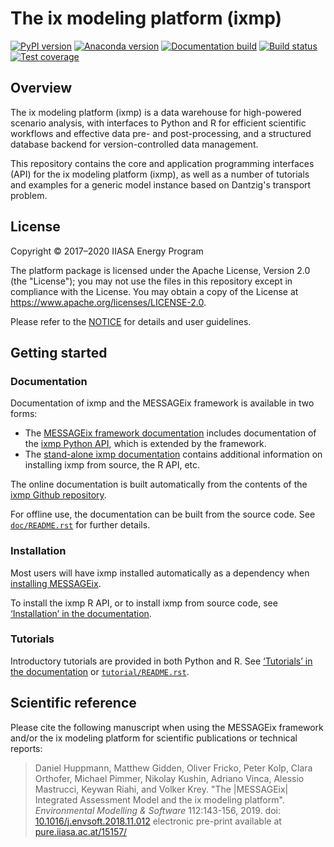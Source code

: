 # The ix modeling platform (ixmp)

[![PyPI version](https://img.shields.io/pypi/v/ixmp.svg)](https://pypi.python.org/pypi/ixmp/)
[![Anaconda version](https://img.shields.io/conda/vn/conda-forge/ixmp)](https://anaconda.org/conda-forge/ixmp)
[![Documentation build](https://readthedocs.com/projects/iiasa-energy-program-ixmp/badge/?version=master)](https://message.iiasa.ac.at/projects/ixmp/en/master/)
[![Build status](https://github.com/iiasa/ixmp/workflows/pytest/badge.svg)](https://github.com/iiasa/ixmp/actions?query=workflow:pytest)
[![Test coverage](https://codecov.io/gh/iiasa/ixmp/branch/master/graph/badge.svg)](https://codecov.io/gh/iiasa/ixmp)

## Overview

The ix modeling platform (ixmp) is a data warehouse for high-powered scenario
analysis, with interfaces to Python and R for efficient scientific workflows and
effective data pre- and post-processing, and a structured database backend for
version-controlled data management.

This repository contains the core and application programming interfaces (API)
for the ix modeling platform (ixmp), as well as a number of tutorials and
examples for a generic model instance based on Dantzig's transport problem.


## License

Copyright © 2017–2020 IIASA Energy Program

The platform package is licensed under the Apache License, Version 2.0 (the
"License"); you may not use the files in this repository except in compliance
with the License. You may obtain a copy of the License at
<https://www.apache.org/licenses/LICENSE-2.0>.

Please refer to the [NOTICE](NOTICE.rst) for details and user guidelines.


## Getting started

### Documentation

Documentation of ixmp and the MESSAGEix framework is available in two forms:

- The [MESSAGEix framework documentation](https://message.iiasa.ac.at/)
  includes documentation of the
  [ixmp Python API](https://message.iiasa.ac.at/en/stable/api.html), which
  is extended by the framework.
- The [stand-alone ixmp
  documentation](https://message.iiasa.ac.at/projects/ixmp/) contains
  additional information on installing ixmp from source, the R API, etc.

The online documentation is built automatically from the contents of the
[ixmp Github repository](https://github.com/iiasa/ixmp).

For offline use, the documentation can be built from the source code.
See [`doc/README.rst`](doc/README.rst) for further details.


### Installation

Most users will have ixmp installed automatically as a dependency when
[installing MESSAGEix](https://message.iiasa.ac.at/en/stable/getting_started.html).

To install the ixmp R API, or to install ixmp from source code, see
[‘Installation’ in the documentation](https://message.iiasa.ac.at/projects/ixmp/en/stable/install.html).


### Tutorials

Introductory tutorials are provided in both Python and R.
See [‘Tutorials’ in the documentation](https://message.iiasa.ac.at/projects/ixmp/en/stable/tutorials.html) or [`tutorial/README.rst`](tutorial/README.rst).


## Scientific reference

Please cite the following manuscript when using the MESSAGEix framework and/or
the ix modeling platform for scientific publications or technical reports:

> Daniel Huppmann, Matthew Gidden, Oliver Fricko, Peter Kolp, Clara Orthofer,
  Michael Pimmer, Nikolay Kushin, Adriano Vinca, Alessio Mastrucci,
  Keywan Riahi, and Volker Krey.
  "The |MESSAGEix| Integrated Assessment Model and the ix modeling platform".
  *Environmental Modelling & Software* 112:143-156, 2019.
  doi: [10.1016/j.envsoft.2018.11.012](https://doi.org/10.1016/j.envsoft.2018.11.012)
  electronic pre-print available at
  [pure.iiasa.ac.at/15157/](https://pure.iiasa.ac.at/15157/)
